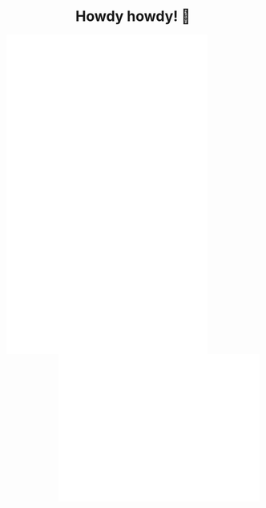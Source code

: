 <h1 align="center">Howdy howdy! 👋</h1>

[<img align="left" width="400" alt="General statistics about xero-lib's GitHub account" src="/general.svg">](#)
[<img align="right" width="400" alt="xero-lib's GitHub achievements" src="/achievements.svg">](#)
